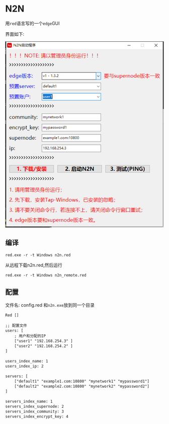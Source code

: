 # N2N

用`red`语言写的一个`edge`GUI

界面如下:

![](img/20220121102701.png)

## 编译
```
red.exe -r -t Windows n2n.red
```

从远程下载n2n.red,然后运行
```
red.exe -r -t Windows n2n_remote.red
```

## 配置

文件名: config.red
和`n2n.exe`放到同一个目录

```red
Red []

;; 配置文件
users: [
    ; 用户和分配的IP
    ["user1" "192.168.254.3" ]
    ["user2" "192.168.254.2" ]
]
 
users_index_name: 1
users_index_ip: 2

servers: [
    ["default1" "example1.com:10800" "mynetwork1" "mypassword1"]
    ["default2" "example2.com:10800" "mynetwork2" "mypassword2"]
]

servers_index_name: 1
servers_index_supernode: 2
servers_index_community: 3
servers_index_encrypt_key: 4
```
